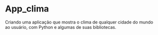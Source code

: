 # App_clima
Criando uma aplicação que mostra o clima de qualquer cidade do mundo ao usuário, com Python e algumas de suas bibliotecas.

